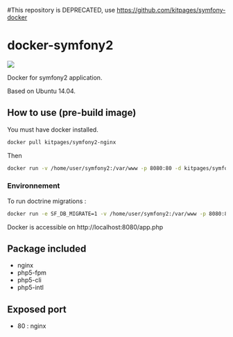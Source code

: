 #This repository is DEPRECATED, use https://github.com/kitpages/symfony-docker


# docker-symfony2

[![](https://badge.imagelayers.io/kitpages/symfony2-nginx:latest.svg)](https://imagelayers.io/?images=kitpages/symfony2-nginx:latest 'Get your own badge on imagelayers.io')

Docker for symfony2 application.

Based on Ubuntu 14.04.

## How to use (pre-build image)

You must have docker installed.

```bash
docker pull kitpages/symfony2-nginx
```

Then

```bash
docker run -v /home/user/symfony2:/var/www -p 8080:80 -d kitpages/symfony2-nginx
```

### Environnement

To run doctrine migrations :
```bash
docker run -e SF_DB_MIGRATE=1 -v /home/user/symfony2:/var/www -p 8080:80 -d kitpages/symfony2-nginx
```

Docker is accessible on http://localhost:8080/app.php

## Package included
* nginx
* php5-fpm
* php5-cli
* php5-intl

## Exposed port
* 80 : nginx
